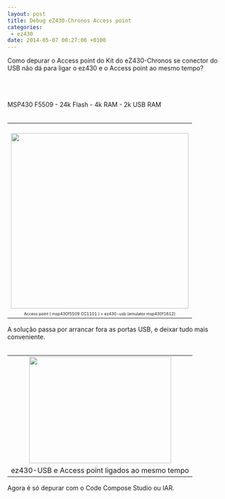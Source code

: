 ```yaml
---
layout: post
title: Debug eZ430-Chronos Access point 
categories:
 - ez430
date: 2014-05-07 00:27:00 +0100
---
```


Como depurar o Access point do Kit do&nbsp;eZ430-Chronos se conector do USB não dá para ligar o ez430 e o Access point ao mesmo tempo?  

<div>
<br/>
<a name="more"></a><br/>
<br/>
MSP430 F5509 - 24k Flash - 4k RAM - 2k USB RAM<br/>
<br/>
<table align="center" cellpadding="0" cellspacing="0" class="tr-caption-container" style="margin-left: auto; margin-right: auto; text-align: center;"><tbody>
<tr><td style="text-align: center;"><div style="text-align: justify;">
<br/></div>
<a href="http://4.bp.blogspot.com/-JLlFzQirsvA/U2lqOUto24I/AAAAAAAArKE/eYm6hACpgrM/s1600/msp430f5509-cc1101-ez430-usb-emulator.JPG" imageanchor="1" style="margin-left: auto; margin-right: auto;"><img border="0" height="395" src="http://4.bp.blogspot.com/-JLlFzQirsvA/U2lqOUto24I/AAAAAAAArKE/eYm6hACpgrM/s1600/msp430f5509-cc1101-ez430-usb-emulator.JPG" width="400"/></a></td></tr>
<tr><td class="tr-caption" style="text-align: center;"><span style="font-size: xx-small; text-align: start;">Access point ( msp430f5509 CC1101 )&nbsp;+&nbsp;ez430-usb (emulator msp430f1612)</span></td></tr>
</tbody></table>
<div class="separator" style="clear: both; text-align: left;">
A solução passa por arrancar fora as portas USB, e deixar tudo mais conveniente.</div>
<div class="separator" style="clear: both; text-align: center;">
<br/></div>
<table align="center" cellpadding="0" cellspacing="0" class="tr-caption-container" style="margin-left: auto; margin-right: auto; text-align: center;"><tbody>
<tr><td style="text-align: center;"><a href="http://4.bp.blogspot.com/-8N-ItqbZYLo/U2lqvPVxDCI/AAAAAAAArKM/NvgNvMrrBg4/s1600/IMG_20140506_195807.jpg" imageanchor="1" style="margin-left: auto; margin-right: auto;"><img border="0" height="240" src="http://4.bp.blogspot.com/-8N-ItqbZYLo/U2lqvPVxDCI/AAAAAAAArKM/NvgNvMrrBg4/s1600/IMG_20140506_195807.jpg" width="320"/></a></td></tr>
<tr><td class="tr-caption" style="text-align: center;">ez430-USB e Access point ligados ao mesmo tempo</td></tr>
</tbody></table>
Agora é só depurar com o Code Compose Studio ou IAR.<br/>
<br/>
<br/></div>